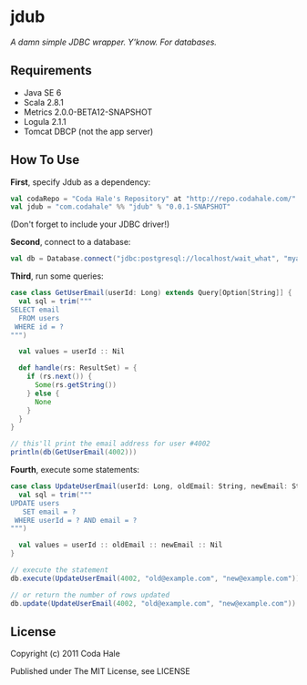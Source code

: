 jdub
====

*A damn simple JDBC wrapper. Y'know. For databases.*


Requirements
------------

* Java SE 6
* Scala 2.8.1
* Metrics 2.0.0-BETA12-SNAPSHOT
* Logula 2.1.1
* Tomcat DBCP (not the app server)

How To Use
----------

**First**, specify Jdub as a dependency:

```scala
val codaRepo = "Coda Hale's Repository" at "http://repo.codahale.com/"
val jdub = "com.codahale" %% "jdub" % "0.0.1-SNAPSHOT"
```

(Don't forget to include your JDBC driver!)

**Second**, connect to a database:

```scala
val db = Database.connect("jdbc:postgresql://localhost/wait_what", "myaccount", "mypassword")
```

**Third**, run some queries:

```scala
case class GetUserEmail(userId: Long) extends Query[Option[String]] {
  val sql = trim("""
SELECT email
  FROM users
 WHERE id = ?
""")

  val values = userId :: Nil

  def handle(rs: ResultSet) = {
    if (rs.next()) {
      Some(rs.getString())
    } else {
      None
    }
  }
}

// this'll print the email address for user #4002
println(db(GetUserEmail(4002)))
```

**Fourth**, execute some statements:

```scala
case class UpdateUserEmail(userId: Long, oldEmail: String, newEmail: String) extends Statement {
  val sql = trim("""
UPDATE users
   SET email = ?
 WHERE userId = ? AND email = ?
""")

  val values = userId :: oldEmail :: newEmail :: Nil
}

// execute the statement
db.execute(UpdateUserEmail(4002, "old@example.com", "new@example.com"))

// or return the number of rows updated
db.update(UpdateUserEmail(4002, "old@example.com", "new@example.com"))
```


License
-------

Copyright (c) 2011 Coda Hale

Published under The MIT License, see LICENSE
